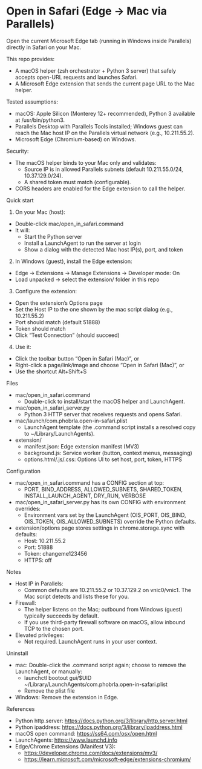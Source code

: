 # Open in Safari (Edge → Mac via Parallels)

Open the current Microsoft Edge tab (running in Windows inside Parallels) directly in Safari on your Mac.

This repo provides:
- A macOS helper (zsh orchestrator + Python 3 server) that safely accepts open-URL requests and launches Safari.
- A Microsoft Edge extension that sends the current page URL to the Mac helper.

Tested assumptions:
- macOS: Apple Silicon (Monterey 12+ recommended), Python 3 available at /usr/bin/python3.
- Parallels Desktop with Parallels Tools installed; Windows guest can reach the Mac host IP on the Parallels virtual network (e.g., 10.211.55.2).
- Microsoft Edge (Chromium-based) on Windows.

Security:
- The macOS helper binds to your Mac only and validates:
  - Source IP is in allowed Parallels subnets (default 10.211.55.0/24, 10.37.129.0/24).
  - A shared token must match (configurable).
- CORS headers are enabled for the Edge extension to call the helper.

Quick start

1) On your Mac (host):
- Double-click mac/open_in_safari.command
- It will:
  - Start the Python server
  - Install a LaunchAgent to run the server at login
  - Show a dialog with the detected Mac host IP(s), port, and token

2) In Windows (guest), install the Edge extension:
- Edge → Extensions → Manage Extensions → Developer mode: On
- Load unpacked → select the extension/ folder in this repo

3) Configure the extension:
- Open the extension’s Options page
- Set the Host IP to the one shown by the mac script dialog (e.g., 10.211.55.2)
- Port should match (default 51888)
- Token should match
- Click “Test Connection” (should succeed)

4) Use it:
- Click the toolbar button “Open in Safari (Mac)”, or
- Right-click a page/link/image and choose “Open in Safari (Mac)”, or
- Use the shortcut Alt+Shift+S

Files

- mac/open_in_safari.command
  - Double-click to install/start the macOS helper and LaunchAgent.
- mac/open_in_safari_server.py
  - Python 3 HTTP server that receives requests and opens Safari.
- mac/launch/com.phobrla.open-in-safari.plist
  - LaunchAgent template (the .command script installs a resolved copy to ~/Library/LaunchAgents).
- extension/
  - manifest.json: Edge extension manifest (MV3)
  - background.js: Service worker (button, context menus, messaging)
  - options.html/.js/.css: Options UI to set host, port, token, HTTPS

Configuration

- mac/open_in_safari.command has a CONFIG section at top:
  - PORT, BIND_ADDRESS, ALLOWED_SUBNETS, SHARED_TOKEN, INSTALL_LAUNCH_AGENT, DRY_RUN, VERBOSE
- mac/open_in_safari_server.py has its own CONFIG with environment overrides:
  - Environment vars set by the LaunchAgent (OIS_PORT, OIS_BIND, OIS_TOKEN, OIS_ALLOWED_SUBNETS) override the Python defaults.
- extension/options page stores settings in chrome.storage.sync with defaults:
  - Host: 10.211.55.2
  - Port: 51888
  - Token: changeme123456
  - HTTPS: off

Notes

- Host IP in Parallels:
  - Common defaults are 10.211.55.2 or 10.37.129.2 on vnic0/vnic1. The Mac script detects and lists these for you.
- Firewall:
  - The helper listens on the Mac; outbound from Windows (guest) typically succeeds by default.
  - If you use third-party firewall software on macOS, allow inbound TCP to the chosen port.
- Elevated privileges:
  - Not required. LaunchAgent runs in your user context.

Uninstall

- mac: Double-click the .command script again; choose to remove the LaunchAgent, or manually:
  - launchctl bootout gui/$UID ~/Library/LaunchAgents/com.phobrla.open-in-safari.plist
  - Remove the plist file
- Windows: Remove the extension in Edge.

References

- Python http.server: https://docs.python.org/3/library/http.server.html
- Python ipaddress: https://docs.python.org/3/library/ipaddress.html
- macOS open command: https://ss64.com/osx/open.html
- LaunchAgents: https://www.launchd.info
- Edge/Chrome Extensions (Manifest V3):
  - https://developer.chrome.com/docs/extensions/mv3/
  - https://learn.microsoft.com/microsoft-edge/extensions-chromium/